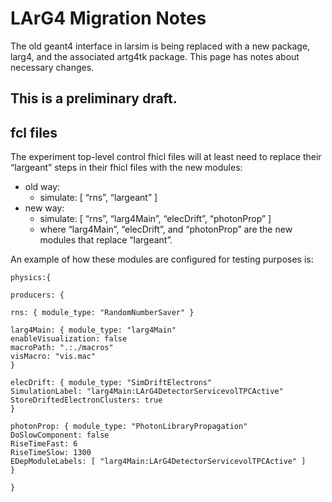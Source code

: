 LArG4 Migration Notes
================================================

The old geant4 interface in larsim is being replaced with a new package, larg4, and the associated artg4tk package.
This page has notes about necessary changes.

**This is a preliminary draft.**
-----------------------------------------------------------------

fcl files
------------------------

The experiment top-level control fhicl files will at least need to replace their “largeant” steps in their fhicl files with the new modules:

-   old way:
    -   simulate: [ “rns”, “largeant” ]
-   new way:
    -   simulate: [ “rns”, “larg4Main”, “elecDrift”, “photonProp” ]
    -   where “larg4Main”, “elecDrift”, and “photonProp” are the new modules that replace “largeant”.

An example of how these modules are configured for testing purposes is:

    physics:{

    producers: {

    rns: { module_type: "RandomNumberSaver" }

    larg4Main: { module_type: "larg4Main" 
    enableVisualization: false
    macroPath: ".:./macros" 
    visMacro: "vis.mac" 
    }

    elecDrift: { module_type: "SimDriftElectrons" 
    SimulationLabel: "larg4Main:LArG4DetectorServicevolTPCActive" 
    StoreDriftedElectronClusters: true
    }

    photonProp: { module_type: "PhotonLibraryPropagation" 
    DoSlowComponent: false
    RiseTimeFast: 6
    RiseTimeSlow: 1300
    EDepModuleLabels: [ "larg4Main:LArG4DetectorServicevolTPCActive" ]
    }

    }
